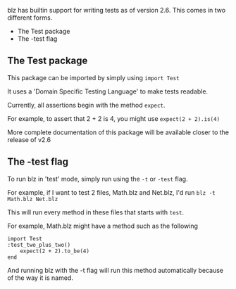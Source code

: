 blz has builtin support for writing tests as of version 2.6. This comes in two different forms.

* The Test package
* The -test flag

## The Test package

This package can be imported by simply using
`import Test`

It uses a 'Domain Specific Testing Language' to make tests readable.

Currently, all assertions begin with the method `expect`.

For example, to assert that 2 + 2 is 4, you might use `expect(2 + 2).is(4)`

More complete documentation of this package will be available closer to the release of v2.6

## The -test flag

To run blz in 'test' mode, simply run using the `-t` or `-test` flag.

For example, if I want to test 2 files, Math.blz and Net.blz, I'd run `blz -t Math.blz Net.blz`

This will run every method in these files that starts with `test`.

For example, Math.blz might have a method such as the following
```
import Test
:test_two_plus_two()
    expect(2 + 2).to_be(4)
end
```

And running blz with the -t flag will run this method automatically because of the way it is named.